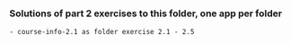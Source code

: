 ### Solutions of part 2 exercises to this folder, one app per folder
    - course-info-2.1 as folder exercise 2.1 - 2.5